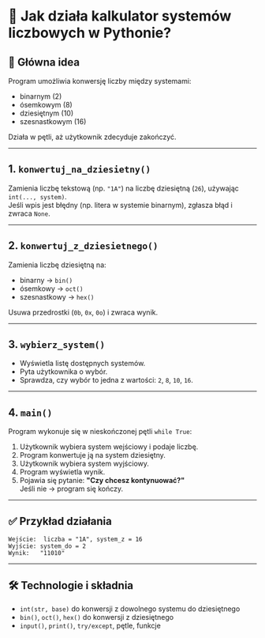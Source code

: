 
# 🧮 Jak działa kalkulator systemów liczbowych w Pythonie?

## 🧠 Główna idea
Program umożliwia konwersję liczby między systemami:
- binarnym (2)
- ósemkowym (8)
- dziesiętnym (10)
- szesnastkowym (16)

Działa w pętli, aż użytkownik zdecyduje zakończyć.

---

## 1. `konwertuj_na_dziesietny()`
Zamienia liczbę tekstową (np. `"1A"`) na liczbę dziesiętną (`26`), używając `int(..., system)`.  
Jeśli wpis jest błędny (np. litera w systemie binarnym), zgłasza błąd i zwraca `None`.

---

## 2. `konwertuj_z_dziesietnego()`
Zamienia liczbę dziesiętną na:
- binarny → `bin()`
- ósemkowy → `oct()`
- szesnastkowy → `hex()`

Usuwa przedrostki (`0b`, `0x`, `0o`) i zwraca wynik.

---

## 3. `wybierz_system()`
- Wyświetla listę dostępnych systemów.
- Pyta użytkownika o wybór.
- Sprawdza, czy wybór to jedna z wartości: `2`, `8`, `10`, `16`.

---

## 4. `main()`
Program wykonuje się w nieskończonej pętli `while True`:

1. Użytkownik wybiera system wejściowy i podaje liczbę.
2. Program konwertuje ją na system dziesiętny.
3. Użytkownik wybiera system wyjściowy.
4. Program wyświetla wynik.
5. Pojawia się pytanie: **"Czy chcesz kontynuować?"**  
   Jeśli nie → program się kończy.

---

## ✅ Przykład działania

```
Wejście:  liczba = "1A", system_z = 16
Wyjście: system_do = 2
Wynik:   "11010"
```

---

## 🛠️ Technologie i składnia
- `int(str, base)` do konwersji z dowolnego systemu do dziesiętnego
- `bin()`, `oct()`, `hex()` do konwersji z dziesiętnego
- `input()`, `print()`, `try/except`, pętle, funkcje
